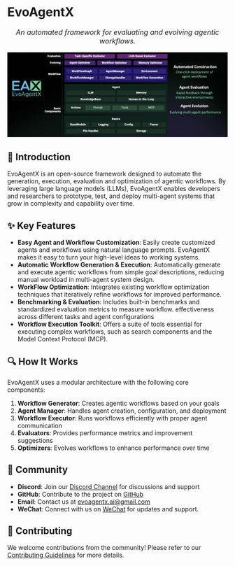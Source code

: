 # **EvoAgentX**

<p align="center" style="font-size: 1.0rem;">
  <em>An automated framework for evaluating and evolving agentic workflows.</em>
</p>

<p align="center">
  <img src="./assets/framework_en.jpg">
</p>


## 🚀 Introduction

EvoAgentX is an open-source framework designed to automate the generation, execution, evaluation and optimization of agentic workflows. By leveraging large language models (LLMs), EvoAgentX enables developers and researchers to prototype, test, and deploy multi-agent systems that grow in complexity and capability over time. 

## ✨ Key Features

- **Easy Agent and Workflow Customization**: Easily create customized agents and workflows using natural language prompts. EvoAgentX makes it easy to turn your high-level ideas to working systems. 
- **Automatic Workflow Generation & Execution**: Automatically generate and execute agentic workflows from simple goal descriptions, reducing manual workload in multi-agent system design. 
- **WorkFlow Optimization**: Integrates existing workflow optimization techniques that iteratively refine workflows for improved performance. 
- **Benchmarking & Evaluation**: Includes built-in benchmarks and standardized evaluation metrics to measure workflow. effectiveness across different tasks and agent configurations 
- **Workflow Execution Toolkit**: Offers a suite of tools essential for executing complex workflows, such as search components and the Model Context Protocol (MCP). 

## 🔍 How It Works

EvoAgentX uses a modular architecture with the following core components:

1. **Workflow Generator**: Creates agentic workflows based on your goals
2. **Agent Manager**: Handles agent creation, configuration, and deployment
3. **Workflow Executor**: Runs workflows efficiently with proper agent communication
4. **Evaluators**: Provides performance metrics and improvement suggestions
5. **Optimizers**: Evolves workflows to enhance performance over time


## 👥 Community

- **Discord**: Join our [Discord Channel](https://discord.gg/SUEkfTYn) for discussions and support
- **GitHub**: Contribute to the project on [GitHub](https://github.com/EvoAgentX/EvoAgentX/)
- **Email**: Contact us at [evoagentx.ai@gmail.com](mailto:evoagentx.ai@gmail.com)
- **WeChat**: Connect with us on [WeChat](https://github.com/EvoAgentX/EvoAgentX/blob/main/assets/wechat_info.md) for updates and support.

## 🤝 Contributing

We welcome contributions from the community! Please refer to our [Contributing Guidelines](https://github.com/EvoAgentX/EvoAgentX/blob/main/CONTRIBUTING.md) for more details.
